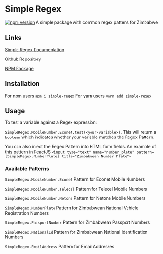 # Simple Regex
[![npm version](https://badge.fury.io/js/simple-regex.svg)](https://badge.fury.io/js/simple-regex)
A simple package with common regex pattens for Zimbabwe

## Links
[Simple Regex Documentation](https://simple-regex.netlify.com/)

[Github Repository](https://github.com/michaeldera/simple-regex)

[NPM Package](https://www.npmjs.com/package/simple-regex)

## Installation 
For npm users `npm i simple-regex`
For yarn users `yarn add simple-regex`

## Usage
To test a variable against a Regex expression: 

`SimpleRegex.MobileNumber.Econet.test(<your-variable>)`. This will return a `boolean` which indicates whether your variable matches the Regex Pattern.

You can also inject the Regex Pattern into HTML form fields. An example of this pattern in ReactJS 
`<input type="text" name="number_plate" pattern={SimpleRegex.NumberPlate} title="Zimbabwean Number Plate">`


### Available Patterns

`SimpleRegex.MobileNumber.Econet` Pattern for Econet Mobile Numbers

`SimpleRegex.MobileNumber.Telecel` Pattern for Telecel Mobile Numbers

`SimpleRegex.MobileNumber.Netone` Pattern for Netone Mobile Numbers

`SimpleRegex.NumberPlate` Pattern for Zimbabwean National Vehicle Registration Numbers

`SimpleRegex.PassportNumber` Pattern for Zimbabwean Passport Numbers

`SimpleRegex.NationalId` Pattern for Zimbabwean National Identification Numbers 

`SimpleRegex.EmailAddress` Pattern for Email Addresses